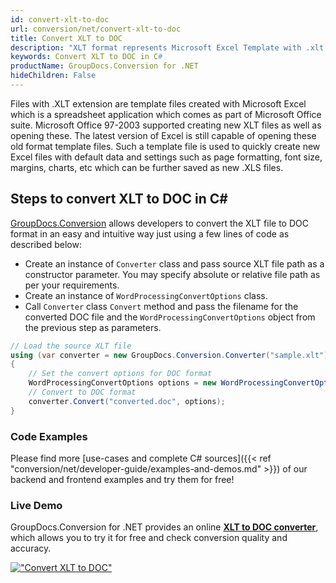 ```yaml
---
id: convert-xlt-to-doc
url: conversion/net/convert-xlt-to-doc
title: Convert XLT to DOC
description: "XLT format represents Microsoft Excel Template with .xlt extension. Learn how to convert XLT to DOC file programmatically in C# language using GroupDocs.Conversion for .NET library."
keywords: Convert XLT to DOC in C#
productName: GroupDocs.Conversion for .NET
hideChildren: False
---
```


Files with .XLT extension are template files created with Microsoft Excel which is a spreadsheet application which comes as part of Microsoft Office suite. Microsoft Office 97-2003 supported creating new XLT files as well as opening these. The latest version of Excel is still capable of opening these old format template files. Such a template file is used to quickly create new Excel files with default data and settings such as page formatting, font size, margins, charts, etc which can be further saved as new .XLS files.

## Steps to convert XLT to DOC in C#

[GroupDocs.Conversion](https://products.groupdocs.com/conversion/net) allows developers to convert the XLT file to DOC format in an easy and intuitive way just using a few lines of code as described below:

* Create an instance of `Converter` class and pass source XLT file path as a constructor parameter. You may specify absolute or relative file path as per your requirements. 
* Create an instance of `WordProcessingConvertOptions` class.
* Call `Converter` class `Convert` method and pass the filename for the converted DOC file and the `WordProcessingConvertOptions` object from the previous step as parameters.

```csharp
// Load the source XLT file
using (var converter = new GroupDocs.Conversion.Converter("sample.xlt"))
{
    // Set the convert options for DOC format
    WordProcessingConvertOptions options = new WordProcessingConvertOptions();
    // Convert to DOC format
    converter.Convert("converted.doc", options);
}
```

### Code Examples

Please find more [use-cases and complete C# sources]({{< ref "conversion/net/developer-guide/examples-and-demos.md" >}}) of our backend and frontend examples and try them for free!

### Live Demo

GroupDocs.Conversion for .NET provides an online [**XLT to DOC converter**](https://products.groupdocs.app/conversion/xlt-to-doc), which allows you to try it for free and check conversion quality and accuracy.

[!["Convert XLT to DOC"](conversion/net/images/convert-xlt-to-doc.png)](https://products.groupdocs.app/conversion/xlt-to-doc)
